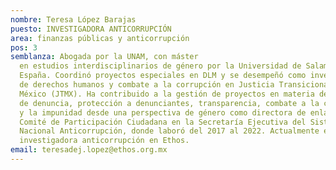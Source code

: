 ```yaml
---
nombre: Teresa López Barajas
puesto: INVESTIGADORA ANTICORRUPCIÓN
area: finanzas públicas y anticorrupción
pos: 3
semblanza: Abogada por la UNAM, con máster
  en estudios interdisciplinarios de género por la Universidad de Salamanca,
  España. Coordinó proyectos especiales en DLM y se desempeñó como investigadora
  de derechos humanos y combate a la corrupción en Justicia Transicional en
  México (JTMX). Ha contribuido a la gestión de proyectos en materia de canales
  de denuncia, protección a denunciantes, transparencia, combate a la corrupción
  y la impunidad desde una perspectiva de género como directora de enlace con el
  Comité de Participación Ciudadana en la Secretaría Ejecutiva del Sistema
  Nacional Anticorrupción, donde laboró del 2017 al 2022. Actualmente es
  investigadora anticorrupción en Ethos. 
email: teresadej.lopez@ethos.org.mx
---
```

